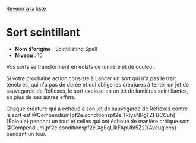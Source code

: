 [Revenir à la liste](list.md)

# Sort scintillant

 * **Nom d'origine** : Scintillating Spell
 * **Niveau** : 16


<p>Vos sorts se transforment en éclats de lumière et de couleur.</p>
<p>Si votre prochaine action consiste à Lancer un sort qui n'a pas le trait ténèbres, qui n'a pas de durée et qui oblige les créatures à tenter un jet de sauvegarde de Réflexes, le sort explose en un jet de lumières scintillantes, en plus de ses autres effets.</p>
</p>Chaque créature qui a échoué à son jet de sauvegarde de Réflexes contre le sort est @Compendium[pf2e.conditionspf2e.TkIyaNPgTZFBCCuh]{Éblouie} pendant un tour et celles qui ont échoué de manière critique sont @Compendium[pf2e.conditionspf2e.XgEqL1kFApUbl5Z2]{Aveuglées} pendant un tour.</p>